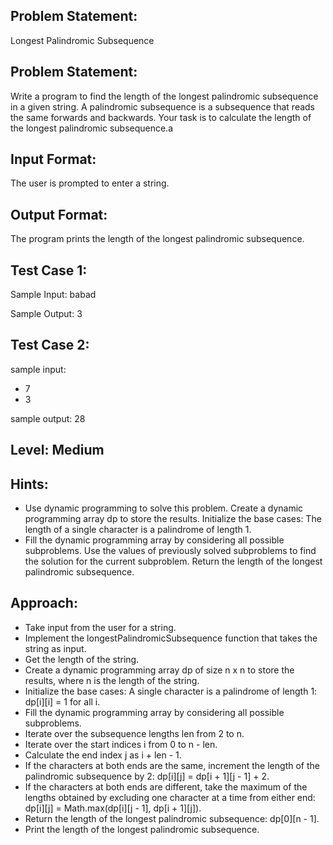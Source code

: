 ## Problem Statement:
Longest Palindromic Subsequence

## Problem Statement:
Write a program to find the length of the longest palindromic subsequence in a given string. A palindromic subsequence is a subsequence that reads the same forwards and backwards. Your task is to calculate the length of the longest palindromic subsequence.a

## Input Format:
The user is prompted to enter a string.


## Output Format:
The program prints the length of the longest palindromic subsequence.


## Test Case 1:
Sample Input:
babad

Sample Output:
3

## Test Case 2:
sample input: 
- 7
- 3

sample output:
28

## Level: Medium

## Hints:
- Use dynamic programming to solve this problem.
Create a dynamic programming array dp to store the results.
Initialize the base cases: The length of a single character is a palindrome of length 1.
- Fill the dynamic programming array by considering all possible subproblems.
Use the values of previously solved subproblems to find the solution for the current subproblem.
Return the length of the longest palindromic subsequence.

## Approach:
- Take input from the user for a string.
- Implement the longestPalindromicSubsequence function that takes the string as input.
- Get the length of the string.
- Create a dynamic programming array dp of size n x n to store the results, where n is the length of the string.
- Initialize the base cases: A single character is a palindrome of length 1: dp[i][i] = 1 for all i.
- Fill the dynamic programming array by considering all possible subproblems.
- Iterate over the subsequence lengths len from 2 to n.
- Iterate over the start indices i from 0 to n - len.
- Calculate the end index j as i + len - 1.
- If the characters at both ends are the same, increment the length of the palindromic subsequence by 2: dp[i][j] = dp[i + 1][j - 1] + 2.
- If the characters at both ends are different, take the maximum of the lengths obtained by excluding one character at a time from either end: dp[i][j] = Math.max(dp[i][j - 1], dp[i + 1][j]).
- Return the length of the longest palindromic subsequence: dp[0][n - 1].
- Print the length of the longest palindromic subsequence.
